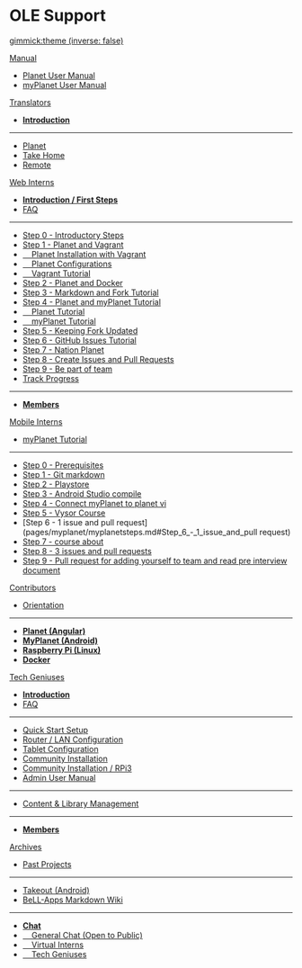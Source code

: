 <!-- Name of your wiki // Do NOT remove the leading `#` character.  -->

<!-- See additional notes below -->

# OLE Support

[gimmick:theme (inverse: false)](bootstrap)

[Manual]() <!-- System Manual -->

  * [Planet User Manual](pages/manual/planet/overview.md)
  * [myPlanet User Manual](pages/manual/myplanet/overview.md)

[Translators]() <!-- Translation Support Program -->

  * [**Introduction**](pages/translators/la-introduction.md)
  - - - -
  * [Planet](https://crowdin.com/project/ole-planet/invite)
  * [Take Home](https://crowdin.com/project/take-home/invite)
  * [Remote](https://crowdin.com/project/treehousesremote/invite)

[Web Interns]() <!-- Planet Intern Program -->

  * [**Introduction / First Steps**](pages/vi/vi-first-steps.md)
  * [FAQ](pages/vi/vi-faq.md)
  - - - -
  * [Step 0 - Introductory Steps](pages/vi/vi-first-steps.md#Step_0_-_Introductory_Steps)
  * [Step 1 - Planet and Vagrant](pages/vi/vi-first-steps.md#Step_1_-_Planet_and_Vagrant)
  * [&nbsp; &nbsp; Planet Installation with Vagrant](pages/vi/vi-planet-installation-vagrant.md)
  * [&nbsp; &nbsp; Planet Configurations](pages/vi/vi-configurations-vagrant.md)
  * [&nbsp; &nbsp; Vagrant Tutorial](pages/vi/vi-vagrant.md)
  * [Step 2 - Planet and Docker](pages/vi/vi-docker-tutorial.md)
  * [Step 3 - Markdown and Fork Tutorial](pages/vi/vi-github-and-markdown.md)
  * [Step 4 - Planet and myPlanet Tutorial](pages/vi/vi-first-steps.md#Step_4_-_Planet_and_myPlanet_Tutorial)
  * [&nbsp; &nbsp; Planet Tutorial](pages/vi/vi-planetapps.md)
  * [&nbsp; &nbsp; myPlanet Tutorial](pages/vi/vi-myplanet.md)
  * [Step 5 - Keeping Fork Updated](pages/vi/vi-github-and-repositories.md)
  * [Step 6 - GitHub Issues Tutorial](pages/vi/vi-github-issues.md)
  * [Step 7 - Nation Planet](pages/vi/vi-nation.md)
  * [Step 8 - Create Issues and Pull Requests](pages/vi/vi-first-steps.md#Step_8_-_Create_Issues_and_Pull_Requests)
  * [Step 9 - Be part of team](pages/vi/vi-first-steps.md#Step_9_-_Be_part_of_team)
  * [Track Progress](pages/vi/vi-track-progress.md)
  - - - -
  * [**Members**](pages/vi/vi-team.md)

[Mobile Interns]() <!-- myPlanet Intern Program -->

  * [myPlanet Tutorial](pages/myplanet/myplanetutorial.md)
  - - - -
  * [Step 0 - Prerequisites](pages/myplanet/myplanetsteps.md#Step_0_-_Prerequisites)
  * [Step 1 - Git markdown](pages/myplanet/myplanetsteps.md#Step_1_-_Git_markdown)
  * [Step 2 - Playstore](pages/myplanet/myplanetsteps.md#Step_2_-_Playstore)
  * [Step 3 - Android Studio compile](pages/myplanet/myplanetsteps.md#Step_3_-_Android_Studio_compile)
  * [Step 4 - Connect myPlanet to planet vi](pages/myplanet/myplanetsteps.md#Step_4_-_Connect_myPlanet_to_planet_vi)
  * [Step 5 - Vysor Course](pages/myplanet/myplanetsteps.md#Step_5_-_Vysor_Course)
  * [Step 6 - 1 issue and pull request](pages/myplanet/myplanetsteps.md#Step_6_-_1_issue_and_pull request)
  * [Step 7 - course about](pages/myplanet/myplanetsteps.md#Step_7_-_course_about)
  * [Step 8 - 3 issues and pull requests](pages/myplanet/myplanetsteps.md#Step_8_-_3_issue_and_pull_requests)
  * [Step 9 - Pull request for adding yourself to team and read pre interview document](pages/myplanet/myplanetsteps.md#Step_9_-_Pull_request_for_adding_yourself_to_team_and_read_pre_interview_document)

[Contributors]() <!-- Moon-Shot Programs -->

  * [Orientation](pages/robots/rbts-intern-orientation.md)
  - - - -
  * [**Planet (Angular)**](pages/robots/rbts-angular.md)
  * [**MyPlanet (Android)**](pages/robots/rbts-myplanet.md)
  * [**Raspberry Pi (Linux)**](pages/robots/rbts-raspberry-pi.md)
  * [**Docker**](pages/robots/rbts-docker.md)

[Tech Geniuses]() <!-- Tech Geniuses Program -->

  * [**Introduction**](pages/techgenius/tg-introduction.md)
  * [FAQ](pages/techgenius/tg-faq.md) <!-- This tg-faq.md needs to be written -->
  - - - -
  * [Quick Start Setup](pages/techgenius/tg-hardware-setup.md)
  * [Router / LAN Configuration](pages/techgenius/tg-router-config.md)
  * [Tablet Configuration](pages/techgenius/tg-tablet-config.md)
  * [Community Installation](pages/techgenius/tg-install.md)
  * [Community Installation / RPi3](pages/techgenius/tg-rp3-installation.md)
  * [Admin User Manual](pages/techgenius/tg-planet-user-manual.md)
  - - - -
  * [Content & Library Management](pages/techgenius/tg-library-management.md)
  - - - -
  * [**Members**](pages/techgenius/tg-team.md)  
  
[Archives]() <!-- Archived Items -->

  * [Past Projects](pages/robots/rbts-past-projects.md)
  - - - -
  * [Takeout (Android)](pages/robots/rbts-takeout.md)
  * [BeLL-Apps Markdown Wiki](https://raw.githack.com/open-learning-exchange/open-learning-exchange.github.io/bellapps/#!index.md)
  - - - -
  * [**Chat**](pages/vi/vi-chat.md)
  * [&nbsp; &nbsp; General Chat (Open to Public)](https://gitter.im/open-learning-exchange/chat)
  * [&nbsp; &nbsp; Virtual Interns](https://gitter.im/open-learning-exchange/interns)
  * [&nbsp; &nbsp; Tech Geniuses](https://gitter.im/open-learning-exchange/techgenius)

<!-- Default theme (Read: http://dynalon.github.io/mdwiki/#!customizing.md#Theme_chooser)  -->

<!-- Navigation (Read: http://dynalon.github.io/mdwiki/#!quickstart.md#Adding_a_navigation)  

A more complex navigation example:

[Menu Item 1]()

  * # SubMenu Heading 1
  * [SubMenu Item 1](pages/subitem1.md)
  * [SubMenu Item 2](pages/subitem2.md)
  - - - -
  * # SubMenu Heading 2
  * [SubMenu Item 3](pages/subitem3.md)
  - - - -
  * # SubMenu Heading 3
  * [SubMenu Item 3](pages/subitem3.md)

[Menu Item 2](pages/item2.md)

[Menu Item 3](pages/item3.md) -->

